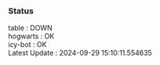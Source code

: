 ### Status


table : DOWN  
hogwarts : OK  
icy-bot : OK  
Latest Update : 2024-09-29 15:10:11.554635
